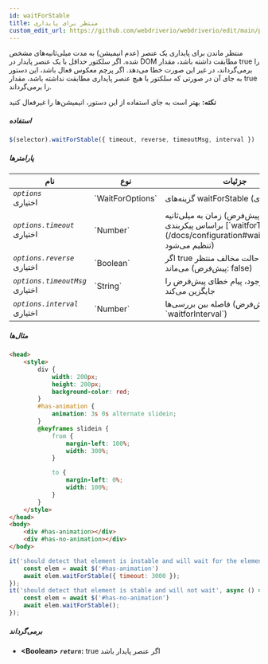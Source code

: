 ```yaml
---
id: waitForStable
title: منتظر برای پایداری
custom_edit_url: https://github.com/webdriverio/webdriverio/edit/main/packages/webdriverio/src/commands/element/waitForStable.ts
---
```


منتظر ماندن برای پایداری یک عنصر (عدم انیمیشن) به مدت میلی‌ثانیه‌های مشخص شده. اگر سلکتور حداقل با یک عنصر پایدار در DOM مطابقت داشته باشد، مقدار true را برمی‌گرداند، در غیر این صورت خطا می‌دهد. اگر پرچم معکوس فعال باشد، این دستور به جای آن در صورتی که سلکتور با هیچ عنصر پایداری مطابقت نداشته باشد، مقدار true را برمی‌گرداند.

__نکته:__ بهتر است به جای استفاده از این دستور، انیمیشن‌ها را غیرفعال کنید

##### استفاده

```js
$(selector).waitForStable({ timeout, reverse, timeoutMsg, interval })
```

##### پارامترها

<table>
  <thead>
    <tr>
      <th>نام</th><th>نوع</th><th>جزئیات</th>
    </tr>
  </thead>
  <tbody>
    <tr>
      <td><code><var>options</var></code><br /><span className="label labelWarning">اختیاری</span></td>
      <td>`WaitForOptions`</td>
      <td>گزینه‌های waitForStable (اختیاری)</td>
    </tr>
    <tr>
      <td><code><var>options.timeout</var></code><br /><span className="label labelWarning">اختیاری</span></td>
      <td>`Number`</td>
      <td>زمان به میلی‌ثانیه (مقدار پیش‌فرض براساس پیکربندی [`waitforTimeout`](/docs/configuration#waitfortimeout) تنظیم می‌شود)</td>
    </tr>
    <tr>
      <td><code><var>options.reverse</var></code><br /><span className="label labelWarning">اختیاری</span></td>
      <td>`Boolean`</td>
      <td>اگر true باشد، برای حالت مخالف منتظر می‌ماند (پیش‌فرض: false)</td>
    </tr>
    <tr>
      <td><code><var>options.timeoutMsg</var></code><br /><span className="label labelWarning">اختیاری</span></td>
      <td>`String`</td>
      <td>در صورت وجود، پیام خطای پیش‌فرض را جایگزین می‌کند</td>
    </tr>
    <tr>
      <td><code><var>options.interval</var></code><br /><span className="label labelWarning">اختیاری</span></td>
      <td>`Number`</td>
      <td>فاصله بین بررسی‌ها (پیش‌فرض: `waitforInterval`)</td>
    </tr>
  </tbody>
</table>

##### مثال‌ها

```html title="index.html"
<head>
    <style>
        div {
            width: 200px;
            height: 200px;
            background-color: red;
        }
        #has-animation {
            animation: 3s 0s alternate slidein;
        }
        @keyframes slidein {
            from {
                margin-left: 100%;
                width: 300%;
            }

            to {
                margin-left: 0%;
                width: 100%;
            }
        }
    </style>
</head>
<body>
    <div #has-animation></div>
    <div #has-no-animation></div>
</body>

```

```js title="waitForStable.js"
it('should detect that element is instable and will wait for the element to become stable', async () => {
    const elem = await $('#has-animation')
    await elem.waitForStable({ timeout: 3000 });
});
it('should detect that element is stable and will not wait', async () => {
    const elem = await $('#has-no-animation')
    await elem.waitForStable();
});
```

##### برمی‌گرداند

- **&lt;Boolean&gt;**
            **<code><var>return</var></code>:** true اگر عنصر پایدار باشد